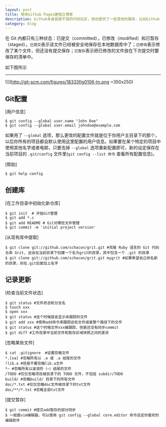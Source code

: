 ```yaml
---
layout: post
title: 使用Github Pages建独立博客
description: Github本身就是不错的代码社区，他也提供了一些其他的服务，比如Github Pages，使用它可以很方便的建立自己的独立博客，并且免费。
category: blog
---
```


在 Git 内都只有三种状态：已提交（committed），已修改（modified）和已暂存（staged）。`已提交`表示该文件已经被安全地保存在本地数据库中了；`已修改`表示修改了某个文件，但还没有提交保存；`已暂存`表示把已修改的文件放在下次提交时要保存的清单中。

如下图所示
****
![](http://git-scm.com/figures/18333fig0106-tn.png =350x250)

Git配置
---

[用户信息]
	
	$ git config --global user.name "John Doe"
	$ git config --global user.email johndoe@example.com

如果用了 `--global` 选项，那么更改的配置文件就是位于你用户主目录下的那个，以后你所有的项目都会默认使用这里配置的用户信息。如果要在某个特定的项目中使用其他名字或者电邮，只要去掉 `--global` 选项重新配置即可，新的设定保存在当前项目的 `.git/config` 文件里(`git config --list 命令` 查看所有配置信息)。

[帮助]

	$ git help config

创建库
---

[在工作目录中初始化新仓库]

	$ git init	# 开始Git管理
	$ git add *.c 
	$ git add README # Git对哪些文件管理
	$ git commit -m 'initial project version'

[从现有库中提取]

	$ git clone git://github.com/schacon/grit.git #克隆 Ruby 语言的 Git 代码仓库 Grit, 这会在当前目录下创建一个名为grit的目录，其中包含一个 .git 的目录
	$ git clone git://github.com/schacon/grit.git mygrit #如果希望自己命名新的目录，则在.git后面加上名字
	
记录更新
---

[检查当前文件状态]

	$ git status #文件状态和分支名
	$ touch xxx
	$ open xxx
	$ git status #这个时候就会显示未跟踪的文件
	$ git add xxx #使用add命令来跟踪这些文件或者整个路径下的文件
	$ git status #这个时候文件xxx被跟踪，但是还没有同步commit
	$ git diff #工作目录中当前文件和暂存区域快照之间的差异
	
[忽略某些文件]

	$ cat .gitignore  #设置忽略文件
	*.[oa] #忽略所有以 .o 或 .a 结尾的文件
	!lib.a #但是不要忽略lib.a文件
	*~ #忽略所有以波浪符（~）结尾的文件
	/TODO #仅仅忽略项目根目录下的 TODO 文件，不包括 subdir/TODO
	build/ #忽略build/ 目录下的所有文件
	doc/*.txt #仅仅忽略doc文件根目录下的txt文件
	doc/**/*.txt #忽略全部txt文件
	
[提交暂存]

	$ git commit #提交add暂存的部分同步
	$ 一般是vim编辑器，可以使用 git config --global core.editor 命令设定你喜欢的编辑软件
	



		
